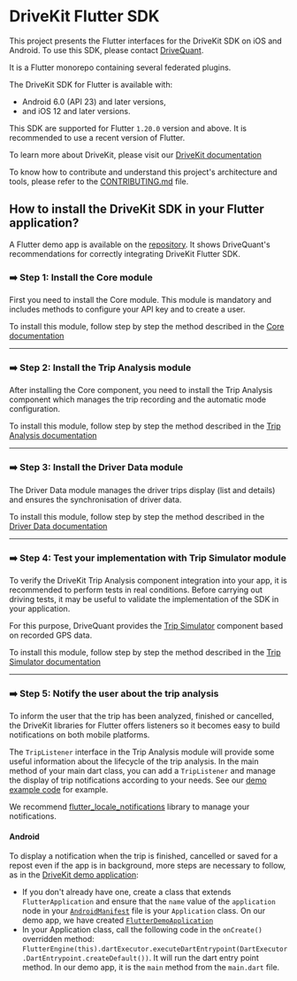 # DriveKit Flutter SDK

This project presents the Flutter interfaces for the DriveKit SDK on iOS and Android. To use this SDK, please contact [DriveQuant](https://info.drivequant.com/contact/).

It is a Flutter monorepo containing several federated plugins.

The DriveKit SDK for Flutter is available with:
- Android 6.0 (API 23) and later versions, 
- and iOS 12 and later versions.

This SDK are supported for Flutter `1.20.0` version and above. It is recommended to use a recent version of Flutter.

To learn more about DriveKit, please visit our [DriveKit documentation](https://docs.drivequant.com/)

To know how to contribute and understand this project's architecture and tools, please refer to the [CONTRIBUTING.md](./CONTRIBUTING.md) file.

## How to install the DriveKit SDK in your Flutter application?

A Flutter demo app is available on the [repository](/example). It shows DriveQuant's recommendations for correctly integrating DriveKit Flutter SDK.


### ➡️ Step 1: Install the Core module

First you need to install the Core module. 
This module is mandatory and includes methods to configure your API key and to create a user.

To install this module, follow step by step the method described in the [Core documentation](/packages/drivekit_core/flutter_drivekit_core/README.md)

---

### ➡️ Step 2: Install the Trip Analysis module

After installing the Core component, you need to install the Trip Analysis component which manages the trip recording and the automatic mode configuration.

To install this module, follow step by step the method described in the [Trip Analysis documentation](/packages/drivekit_trip_analysis/flutter_drivekit_trip_analysis/README.md)

---

### ➡️ Step 3: Install the Driver Data module

The Driver Data module manages the driver trips display (list and details) and ensures the synchronisation of driver data.

To install this module, follow step by step the method described in the [Driver Data documentation](/packages/drivekit_driver_data/flutter_drivekit_driver_data/README.md)

---

### ➡️ Step 4: Test your implementation with Trip Simulator module

To verify the DriveKit Trip Analysis component integration into your app, it is recommended to perform tests in real conditions. Before carrying out driving tests, it may be useful to validate the implementation of the SDK in your application.

For this purpose, DriveQuant provides the [Trip Simulator](https://docs.drivequant.com/trip-analysis/trip-simulator) component based on recorded GPS data.

To install this module, follow step by step the method described in the [Trip Simulator documentation](/packages/drivekit_trip_simulator/flutter_drivekit_trip_simulator/README.md)

--- 

### ➡️ Step 5: Notify the user about the trip analysis

To inform the user that the trip has been analyzed, finished or cancelled, the DriveKit libraries for Flutter offers listeners so it becomes easy to build notifications on both mobile platforms.

The `TripListener` interface in the Trip Analysis module will provide some useful information about the lifecycle of the trip analysis.
In the main method of your main dart class, you can add a `TripListener` and manage the display of trip notifications according to your needs. See our [demo example code](/example/lib/main.dart) for example.

We recommend [flutter_locale_notifications](https://pub.dev/packages/flutter_local_notifications) library to manage your notifications.

#### Android

To display a notification when the trip is finished, cancelled or saved for a repost even if the app is in background, more steps are necessary to follow, as in the [DriveKit demo application](/example):

- If you don't already have one, create a class that extends `FlutterApplication` and ensure that the `name` value of the `application` node in your [`AndroidManifest`](/example/android/app/src/main/AndroidManifest.xml) file is your `Application` class. On our demo app, we have created [`FlutterDemoApplication`](/example/android/app/src/main/kotlin/com/drivequant/drivekit/flutter/example/FlutterDemoApplication.kt)
- In your Application class, call the following code in the `onCreate()` overridden method: `FlutterEngine(this).dartExecutor.executeDartEntrypoint(DartExecutor.DartEntrypoint.createDefault())`. It will run the dart entry point method. In our demo app, it is the `main` method from the `main.dart` file.
